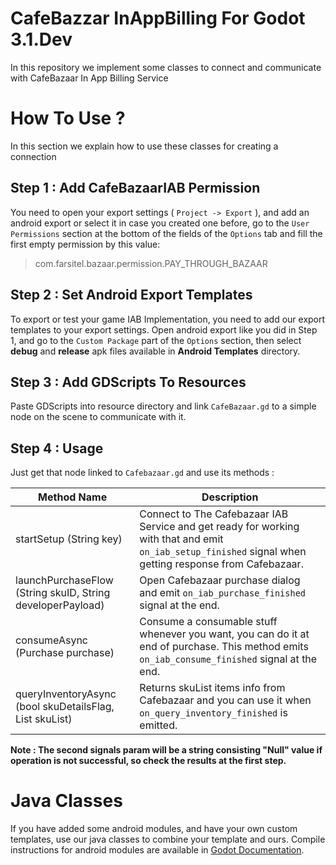 ﻿# CafeBazzar InAppBilling For Godot 3.1.Dev
In this repository we implement some classes to connect and communicate with CafeBazaar In App Billing Service 
# How To Use ?
In this section we explain how to use these classes for creating a connection
## Step 1 : Add CafeBazaarIAB Permission
You need to open your export settings ( `Project -> Export` ), and add an android export or select it in case you created one before, go to the `User Permissions` section at the bottom of the fields of the `Options` tab and fill the first empty permission by this value:
> com.farsitel.bazaar.permission.PAY_THROUGH_BAZAAR
## Step 2 : Set Android Export Templates
To export or test your game IAB Implementation, you need to add our export templates to your export settings.
Open android export like you did in Step 1, and go to the `Custom Package` part of the `Options` section, then select **debug** and **release** apk files available in **Android Templates** directory.
## Step 3 : Add GDScripts To Resources
Paste GDScripts into resource directory and link `CafeBazaar.gd` to a simple node on the scene to communicate with it.
## Step 4 : Usage
Just get that node linked to `Cafebazaar.gd` and use its methods :

Method Name | Description
--- | ---
startSetup (String key) | Connect to The Cafebazaar IAB Service and get ready for working with that and emit `on_iab_setup_finished` signal when getting response from Cafebazaar.
launchPurchaseFlow (String skuID, String developerPayload) | Open Cafebazaar purchase dialog and emit `on_iab_purchase_finished` signal at the end.
consumeAsync (Purchase purchase) | Consume a consumable stuff whenever you want, you can do it at end of purchase. This method emits `on_iab_consume_finished` signal at the end.
queryInventoryAsync (bool skuDetailsFlag, List skuList) | Returns skuList items info from Cafebazaar and you can use it when `on_query_inventory_finished` is emitted.

**Note : The second signals param will be a string consisting "Null" value if operation is not successful, so check the results at the first step.** 
# Java Classes
If you have added some android modules, and have your own custom templates, use our java classes to combine your template and ours. Compile instructions for android modules are available in [Godot Documentation](http://docs.godotengine.org/en/3.0/development/compiling/compiling_for_android.html).